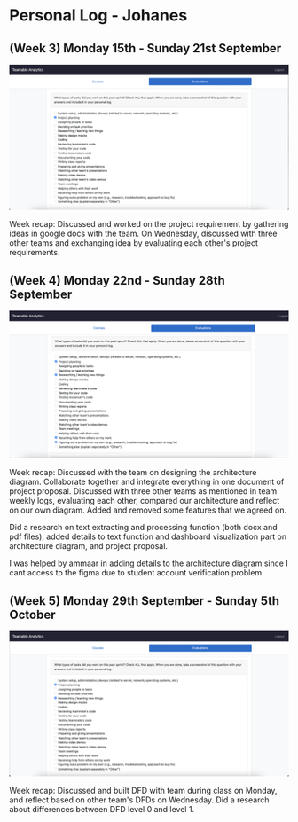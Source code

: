 # Personal Log - Johanes

## (Week 3) Monday 15th - Sunday 21st September

![Screenshot of week 3 peer eval](./screenshots/Johanes-Sept15-21.PNG)

Week recap: Discussed and worked on the project requirement by gathering ideas in google docs with the team. On Wednesday, discussed with three other teams and exchanging idea by evaluating each other's project requirements.

## (Week 4) Monday 22nd - Sunday 28th September

![Screenshot of week 4 peer eval](./screenshots/Johanes-Sept22-28.PNG)

Week recap: Discussed with the team on designing the architecture diagram. Collaborate together and integrate everything in one document of project proposal. Discussed with three other teams as mentioned in team weekly logs, evaluating each other, compared our architecture and reflect on our own diagram. Added and removed some features that we agreed on.

Did a research on text extracting and processing function (both docx and pdf files), added details to text function and dashboard visualization part on architecture diagram, and project proposal.

I was helped by ammaar in adding details to the architecture diagram since I cant access to the figma due to student account verification problem. 

## (Week 5) Monday 29th September - Sunday 5th October

![Screenshot of week 5 peer eval](./screenshots/Johanes-Sept29-Oct5.PNG)

Week recap: Discussed and built DFD with team during class on Monday, and reflect based on other team's DFDs on Wednesday. Did a research about differences between DFD level 0 and level 1.